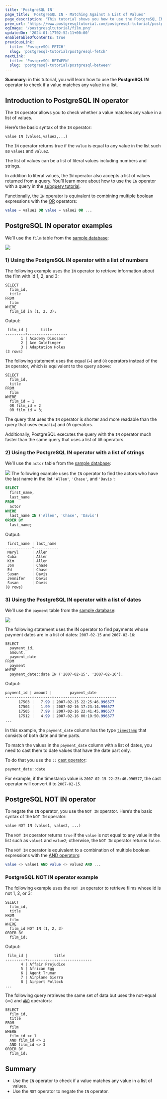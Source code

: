 ```yaml
---
title: 'PostgreSQL IN'
page_title: 'PostgreSQL IN - Matching Against a List of Values'
page_description: 'This tutorial shows you how to use the PostgreSQL IN operator to match against a list of values. It also shows you how to use the IN operator in a subquery.'
prev_url: 'https://www.postgresqltutorial.com/postgresql-tutorial/postgresql-in/'
ogImage: '/postgresqltutorial/film.png'
updatedOn: '2024-01-17T02:52:11+00:00'
enableTableOfContents: true
previousLink:
  title: 'PostgreSQL FETCH'
  slug: 'postgresql-tutorial/postgresql-fetch'
nextLink:
  title: 'PostgreSQL BETWEEN'
  slug: 'postgresql-tutorial/postgresql-between'
---
```


**Summary**: in this tutorial, you will learn how to use the **PostgreSQL IN** operator to check if a value matches any value in a list.

## Introduction to PostgreSQL IN operator

The `IN` operator allows you to check whether a value matches any value in a list of values.

Here’s the basic syntax of the `IN` operator:

```phpsqlsql
value IN (value1,value2,...)
```

The `IN` operator returns true if the `value` is equal to any value in the list such as `value1` and `value2`.

The list of values can be a list of literal values including numbers and strings.

In addition to literal values, the `IN` operator also accepts a list of values returned from a query. You’ll learn more about how to use the `IN` operator with a query in the [subquery tutorial](postgresql-subquery).

Functionally, the `IN` operator is equivalent to combining multiple boolean expressions with the [OR](postgresql-or) operators:

```sql
value = value1 OR value = value2 OR ...
```

## PostgreSQL IN operator examples

We’ll use the `film` table from the [sample database](../postgresql-getting-started/postgresql-sample-database):

![](/postgresqltutorial/film.png)

### 1\) Using the PostgreSQL IN operator with a list of numbers

The following example uses the `IN` operator to retrieve information about the film with id 1, 2, and 3:

```
SELECT
  film_id,
  title
FROM
  film
WHERE
  film_id in (1, 2, 3);
```

Output:

```text
 film_id |      title
---------+------------------
       1 | Academy Dinosaur
       2 | Ace Goldfinger
       3 | Adaptation Holes
(3 rows)
```

The following statement uses the equal (`=`) and `OR` operators instead of the `IN` operator, which is equivalent to the query above:

```
SELECT
  film_id,
  title
FROM
  film
WHERE
  film_id = 1
  OR film_id = 2
  OR film_id = 3;
```

The query that uses the `IN` operator is shorter and more readable than the query that uses equal (`=`) and `OR` operators.

Additionally, PostgreSQL executes the query with the `IN` operator much faster than the same query that uses a list of `OR` operators.

### 2\) Using the PostgreSQL IN operator with a list of strings

We’ll use the `actor` table from the [sample database](../postgresql-getting-started/postgresql-sample-database):

![](/postgresqltutorial/actor.png)
The following example uses the `IN` operator to find the actors who have the last name in the list `'Allen'`, `'Chase'`, and `'Davis'`:

```sql
SELECT
  first_name,
  last_name
FROM
  actor
WHERE
  last_name IN ('Allen', 'Chase', 'Davis')
ORDER BY
  last_name;
```

Output:

```
 first_name | last_name
------------+-----------
 Meryl      | Allen
 Cuba       | Allen
 Kim        | Allen
 Jon        | Chase
 Ed         | Chase
 Susan      | Davis
 Jennifer   | Davis
 Susan      | Davis
(8 rows)

```

### 3\) Using the PostgreSQL IN operator with a list of dates

We’ll use the `payment` table from the [sample database](../postgresql-getting-started/postgresql-sample-database):

![](/postgresqltutorial/payment.png)

The following statement uses the IN operator to find payments whose payment dates are in a list of dates: `2007-02-15` and `2007-02-16`:

```
SELECT
  payment_id,
  amount,
  payment_date
FROM
  payment
WHERE
  payment_date::date IN ('2007-02-15', '2007-02-16');
```

Output:

```css
payment_id | amount |        payment_date
------------+--------+----------------------------
      17503 |   7.99 | 2007-02-15 22:25:46.996577
      17504 |   1.99 | 2007-02-16 17:23:14.996577
      17505 |   7.99 | 2007-02-16 22:41:45.996577
      17512 |   4.99 | 2007-02-16 00:10:50.996577
...
```

In this example, the `payment_date` column has the type [`timestamp`](postgresql-timestamp) that consists of both date and time parts.

To match the values in the `payment_date` column with a list of dates, you need to cast them to date values that have the date part only.

To do that you use the `::` [cast operator](postgresql-cast):

```
payment_date::date
```

For example, if the timestamp value is `2007-02-15 22:25:46.996577`, the cast operator will convert it to `2007-02-15`.

## PostgreSQL NOT IN operator

To negate the `IN` operator, you use the `NOT IN` operator. Here’s the basic syntax of the `NOT IN` operator:

```xml
value NOT IN (value1, value2, ...)
```

The `NOT IN` operator returns `true` if the `value` is not equal to any value in the list such as `value1` and `value2`; otherwise, the `NOT IN` operator returns `false`.

The `NOT IN` operator is equivalent to a combination of multiple boolean expressions with the [AND operators](postgresql-and):

```sql
value <> value1 AND value <> value2 AND ...
```

### PostgreSQL NOT IN operator example

The following example uses the `NOT IN` operator to retrieve films whose id is not 1, 2, or 3:

```
SELECT
  film_id,
  title
FROM
  film
WHERE
  film_id NOT IN (1, 2, 3)
ORDER BY
  film_id;
```

Output:

```text
 film_id |            title
---------+-----------------------------
       4 | Affair Prejudice
       5 | African Egg
       6 | Agent Truman
       7 | Airplane Sierra
       8 | Airport Pollock
...
```

The following query retrieves the same set of data but uses the not\-equal (`<>`) and [`AND`](postgresql-and) operators:

```
SELECT
  film_id,
  title
FROM
  film
WHERE
  film_id <> 1
  AND film_id <> 2
  AND film_id <> 3
ORDER BY
  film_id;
```

## Summary

- Use the `IN` operator to check if a value matches any value in a list of values.
- Use the `NOT` operator to negate the `IN` operator.
